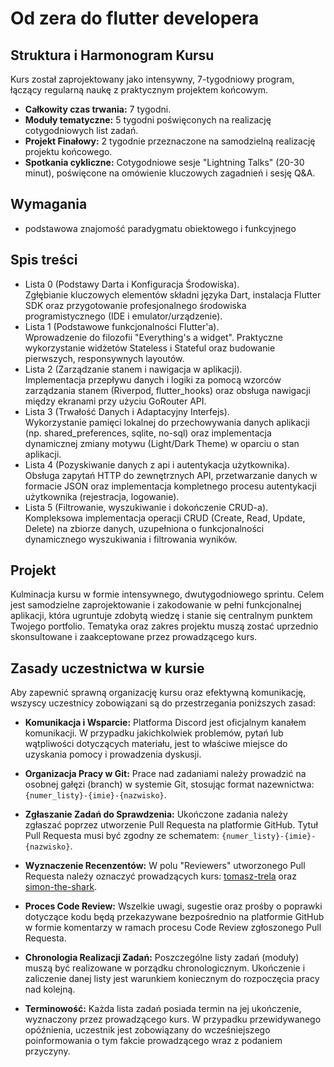 # Od zera do flutter developera

## Struktura i Harmonogram Kursu

Kurs został zaprojektowany jako intensywny, 7-tygodniowy program, łączący regularną naukę z praktycznym projektem końcowym.

* **Całkowity czas trwania:** 7 tygodni.
* **Moduły tematyczne:** 5 tygodni poświęconych na realizację cotygodniowych list zadań.
* **Projekt Finałowy:** 2 tygodnie przeznaczone na samodzielną realizację projektu końcowego.
* **Spotkania cykliczne:** Cotygodniowe sesje "Lightning Talks" (20-30 minut), poświęcone na omówienie kluczowych zagadnień i sesję Q&A.

## Wymagania

* podstawowa znajomość paradygmatu obiektowego i funkcyjnego

## Spis treści

* Lista 0 (Podstawy Darta i Konfiguracja Środowiska).  
Zgłębianie kluczowych elementów składni języka Dart, instalacja Flutter SDK oraz przygotowanie profesjonalnego środowiska programistycznego (IDE i emulator/urządzenie).
* Lista 1 (Podstawowe funkcjonalności Flutter'a).  
Wprowadzenie do filozofii "Everything's a widget". Praktyczne wykorzystanie widżetów Stateless i Stateful oraz budowanie pierwszych, responsywnych layoutów.
* Lista 2 (Zarządzanie stanem i nawigacja w aplikacji).  
Implementacja przepływu danych i logiki za pomocą wzorców zarządzania stanem (Riverpod, flutter_hooks) oraz obsługa nawigacji między ekranami przy użyciu GoRouter API.
* Lista 3 (Trwałość Danych i Adaptacyjny Interfejs).  
Wykorzystanie pamięci lokalnej do przechowywania danych aplikacji (np. shared_preferences, sqlite, no-sql) oraz implementacja dynamicznej zmiany motywu (Light/Dark Theme) w oparciu o stan aplikacji.
* Lista 4 (Pozyskiwanie danych z api i autentykacja użytkownika).  
Obsługa zapytań HTTP do zewnętrznych API, przetwarzanie danych w formacie JSON oraz implementacja kompletnego procesu autentykacji użytkownika (rejestracja, logowanie).
* Lista 5 (Filtrowanie, wyszukiwanie i dokończenie CRUD-a).  
Kompleksowa implementacja operacji CRUD (Create, Read, Update, Delete) na zbiorze danych, uzupełniona o funkcjonalności dynamicznego wyszukiwania i filtrowania wyników.

## Projekt

Kulminacja kursu w formie intensywnego, dwutygodniowego sprintu. Celem jest samodzielne zaprojektowanie i zakodowanie w pełni funkcjonalnej aplikacji, która ugruntuje zdobytą wiedzę i stanie się centralnym punktem Twojego portfolio. Tematyka oraz zakres projektu muszą zostać uprzednio skonsultowane i zaakceptowane przez prowadzącego kurs.

## Zasady uczestnictwa w kursie

Aby zapewnić sprawną organizację kursu oraz efektywną komunikację, wszyscy uczestnicy zobowiązani są do przestrzegania poniższych zasad:

* **Komunikacja i Wsparcie:** Platforma Discord jest oficjalnym kanałem komunikacji. W przypadku jakichkolwiek problemów, pytań lub wątpliwości dotyczących materiału, jest to właściwe miejsce do uzyskania pomocy i prowadzenia dyskusji.

* **Organizacja Pracy w Git:** Prace nad zadaniami należy prowadzić na osobnej gałęzi (branch) w systemie Git, stosując format nazewnictwa: `{numer_listy}-{imie}-{nazwisko}`.

* **Zgłaszanie Zadań do Sprawdzenia:** Ukończone zadania należy zgłaszać poprzez utworzenie Pull Requesta na platformie GitHub. Tytuł Pull Requesta musi być zgodny ze schematem: `{numer_listy}-{imie}-{nazwisko}`.

* **Wyznaczenie Recenzentów:** W polu "Reviewers" utworzonego Pull Requesta należy oznaczyć prowadzących kurs: [tomasz-trela](https://github.com/tomasz-trela) oraz [simon-the-shark](https://github.com/simon-the-shark).

* **Proces Code Review:** Wszelkie uwagi, sugestie oraz prośby o poprawki dotyczące kodu będą przekazywane bezpośrednio na platformie GitHub w formie komentarzy w ramach procesu Code Review zgłoszonego Pull Requesta.

* **Chronologia Realizacji Zadań:** Poszczególne listy zadań (moduły) muszą być realizowane w porządku chronologicznym. Ukończenie i zaliczenie danej listy jest warunkiem koniecznym do rozpoczęcia pracy nad kolejną.

* **Terminowość:** Każda lista zadań posiada termin na jej ukończenie, wyznaczony przez prowadzącego kurs. W przypadku przewidywanego opóźnienia, uczestnik jest zobowiązany do wcześniejszego poinformowania o tym fakcie prowadzącego wraz z podaniem przyczyny.
